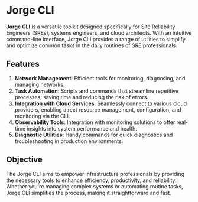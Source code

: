 # Jorge CLI

**Jorge CLI** is a versatile toolkit designed specifically for Site Reliability Engineers (SREs), systems engineers, and cloud architects. With an intuitive command-line interface, Jorge CLI provides a range of utilities to simplify and optimize common tasks in the daily routines of SRE professionals.

## Features

1. **Network Management**: Efficient tools for monitoring, diagnosing, and managing networks.
2. **Task Automation**: Scripts and commands that streamline repetitive processes, saving time and reducing the risk of errors.
3. **Integration with Cloud Services**: Seamlessly connect to various cloud providers, enabling direct resource management, configuration, and monitoring via the CLI.
4. **Observability Tools**: Integration with monitoring solutions to offer real-time insights into system performance and health.
5. **Diagnostic Utilities**: Handy commands for quick diagnostics and troubleshooting in production environments.

## Objective

The Jorge CLI aims to empower infrastructure professionals by providing the necessary tools to enhance efficiency, productivity, and reliability. Whether you're managing complex systems or automating routine tasks, Jorge CLI simplifies the process, making it straightforward and fast.
